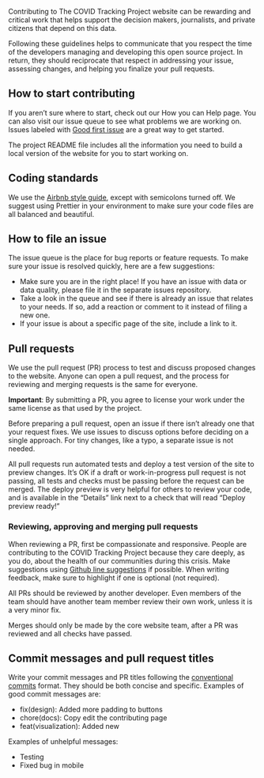 Contributing to The COVID Tracking Project website can be rewarding and critical work that helps support the decision makers, journalists, and private citizens that depend on this data.

Following these guidelines helps to communicate that you respect the time of the developers managing and developing this open source project. In return, they should reciprocate that respect in addressing your issue, assessing changes, and helping you finalize your pull requests.

## How to start contributing

If you aren’t sure where to start, check out our How you can Help page. You can also visit our issue queue to see what problems we are working on. Issues labeled with [Good first issue](https://github.com/COVID19Tracking/website/issues?q=is%3Aissue+is%3Aopen+label%3A%22good+first+issue%22) are a great way to get started.

The project README file includes all the information you need to build a local version of the website for you to start working on.

## Coding standards

We use the [Airbnb style guide](https://github.com/airbnb/javascript), except with semicolons turned off. We suggest using Prettier in your environment to make sure your code files are all balanced and beautiful.

## How to file an issue

The issue queue is the place for bug reports or feature requests. To make sure your issue is resolved quickly, here are a few suggestions:

- Make sure you are in the right place! If you have an issue with data or data quality, please file it in the separate issues repository.
- Take a look in the queue and see if there is already an issue that relates to your needs. If so, add a reaction or comment to it instead of filing a new one.
- If your issue is about a specific page of the site, include a link to it.

## Pull requests

We use the pull request (PR) process to test and discuss proposed changes to the website. Anyone can open a pull request, and the process for reviewing and merging requests is the same for everyone.

**Important**: By submitting a PR, you agree to license your work under the same license as that used by the project.

Before preparing a pull request, open an issue if there isn’t already one that your request fixes. We use issues to discuss options before deciding on a single approach. For tiny changes, like a typo, a separate issue is not needed.

All pull requests run automated tests and deploy a test version of the site to preview changes. It’s OK if a draft or work-in-progress pull request is not passing, all tests and checks must be passing before the request can be merged. The deploy preview is very helpful for others to review your code, and is available in the “Details” link next to a check that will read “Deploy preview ready!”

### Reviewing, approving and merging pull requests

When reviewing a PR, first be compassionate and responsive. People are contributing to the COVID Tracking Project because they care deeply, as you do, about the health of our communities during this crisis. Make suggestions using [Github line suggestions](https://help.github.com/en/github/collaborating-with-issues-and-pull-requests/commenting-on-a-pull-request#adding-line-comments-to-a-pull-request) if possible. When writing feedback, make sure to highlight if one is optional (not required).

All PRs should be reviewed by another developer. Even members of the team should have another team member review their own work, unless it is a very minor fix.

Merges should only be made by the core website team, after a PR was reviewed and all checks have passed.

## Commit messages and pull request titles

Write your commit messages and PR titles following the [conventional commits](https://www.conventionalcommits.org/en/v1.0.0-beta.3/) format. They should be both concise and specific. Examples of good commit messages are:

- fix(design): Added more padding to buttons
- chore(docs): Copy edit the contributing page
- feat(visualization): Added new

Examples of unhelpful messages:

- Testing
- Fixed bug in mobile
